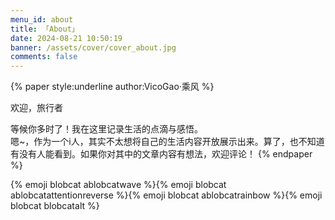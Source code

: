 ```yaml
---
menu_id: about
title: 「About」
date: 2024-08-21 10:50:19
banner: /assets/cover/cover_about.jpg
comments: false
---
```


{% paper style:underline author:VicoGao·乘风 %}
<!-- line left -->
欢迎，旅行者
<!-- paragraph -->
等候你多时了！我在这里记录生活的点滴与感悟。  
嗯~，作为一个i人，其实不太想将自己的生活内容开放展示出来。算了，也不知道有没有人能看到。如果你对其中的文章内容有想法，欢迎评论！
{% endpaper %}

{% emoji blobcat ablobcatwave %}{% emoji blobcat ablobcatattentionreverse %}{% emoji blobcat ablobcatrainbow %}{% emoji blobcat blobcatalt %}  
